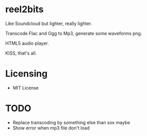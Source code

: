reel2bits
=====

Like Soundcloud but lighter, really lighter.

Transcode Flac and Ogg to Mp3, generate some waveforms png.

HTML5 audio player.

KISS, that's all.

# Licensing
- MIT License

# TODO
- Replace transcoding by something else than sox maybe
- Show error when mp3 file don't load

